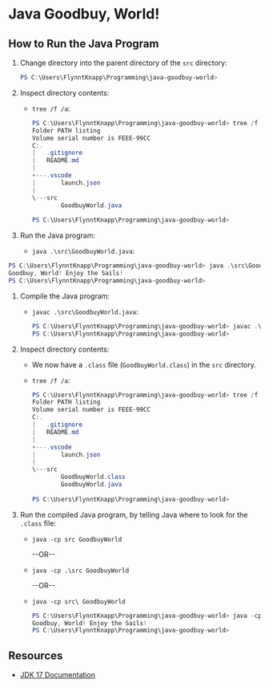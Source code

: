 # Java Goodbuy, World!

## How to Run the Java Program

1. Change directory into the parent directory of the `src` directory:

    ```powershell
    PS C:\Users\FlynntKnapp\Programming\java-goodbuy-world>
    ```

1. Inspect directory contents:
    * `tree /f /a`:

        ```powershell
        PS C:\Users\FlynntKnapp\Programming\java-goodbuy-world> tree /f /a
        Folder PATH listing
        Volume serial number is FEEE-99CC
        C:.
        |   .gitignore
        |   README.md
        |   
        +---.vscode
        |       launch.json
        |       
        \---src
                GoodbuyWorld.java
                
        PS C:\Users\FlynntKnapp\Programming\java-goodbuy-world>
        ```

1. Run the Java program:
    * `java .\src\GoodbuyWorld.java`:  

```powershell
PS C:\Users\FlynntKnapp\Programming\java-goodbuy-world> java .\src\GoodbuyWorld.java
Goodbuy, World! Enjoy the Sails!
PS C:\Users\FlynntKnapp\Programming\java-goodbuy-world>
```

1. Compile the Java program:
    * `javac .\src\GoodbuyWorld.java`:  

        ```powershell
        PS C:\Users\FlynntKnapp\Programming\java-goodbuy-world> javac .\src\GoodbuyWorld.java
        PS C:\Users\FlynntKnapp\Programming\java-goodbuy-world>
        ```

1. Inspect directory contents:
    * We now have a `.class` file (`GoodbuyWorld.class`) in the `src` directory.
    * `tree /f /a`:

        ```powershell
        PS C:\Users\FlynntKnapp\Programming\java-goodbuy-world> tree /f /a
        Folder PATH listing
        Volume serial number is FEEE-99CC
        C:.
        |   .gitignore
        |   README.md
        |   
        +---.vscode
        |       launch.json
        |       
        \---src
                GoodbuyWorld.class
                GoodbuyWorld.java
                
        PS C:\Users\FlynntKnapp\Programming\java-goodbuy-world>
        ```

1. Run the compiled Java program, by telling Java where to look for the `.class` file:
    * `java -cp src GoodbuyWorld`

        --OR--
    * `java -cp .\src GoodbuyWorld`

        --OR--
    * `java -cp src\ GoodbuyWorld`

        ```powershell
        PS C:\Users\FlynntKnapp\Programming\java-goodbuy-world> java -cp src GoodbuyWorld
        Goodbuy, World! Enjoy the Sails!
        PS C:\Users\FlynntKnapp\Programming\java-goodbuy-world>
        ```

## Resources

* [JDK 17 Documentation](https://docs.oracle.com/en/java/javase/17/)
